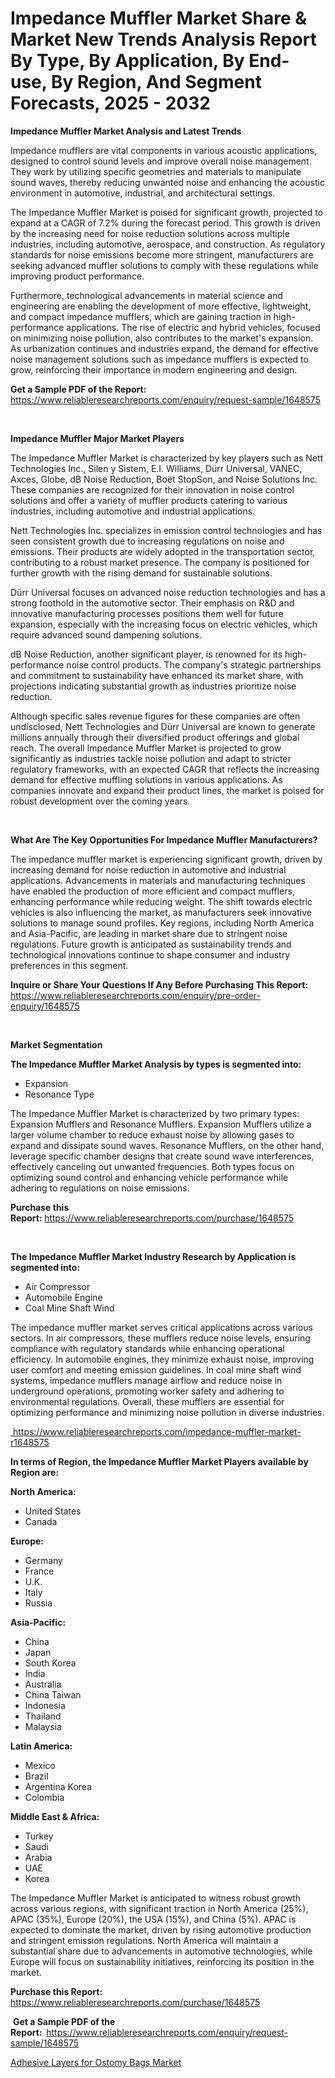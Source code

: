 <p><h1>Impedance Muffler Market Share & Market New Trends Analysis Report By Type, By Application, By End-use, By Region, And Segment Forecasts, 2025 - 2032</h1></p><p><strong>Impedance Muffler Market Analysis and Latest Trends</strong></p>
<p><p>Impedance mufflers are vital components in various acoustic applications, designed to control sound levels and improve overall noise management. They work by utilizing specific geometries and materials to manipulate sound waves, thereby reducing unwanted noise and enhancing the acoustic environment in automotive, industrial, and architectural settings.</p><p>The Impedance Muffler Market is poised for significant growth, projected to expand at a CAGR of 7.2% during the forecast period. This growth is driven by the increasing need for noise reduction solutions across multiple industries, including automotive, aerospace, and construction. As regulatory standards for noise emissions become more stringent, manufacturers are seeking advanced muffler solutions to comply with these regulations while improving product performance.</p><p>Furthermore, technological advancements in material science and engineering are enabling the development of more effective, lightweight, and compact impedance mufflers, which are gaining traction in high-performance applications. The rise of electric and hybrid vehicles, focused on minimizing noise pollution, also contributes to the market's expansion. As urbanization continues and industries expand, the demand for effective noise management solutions such as impedance mufflers is expected to grow, reinforcing their importance in modern engineering and design.</p></p>
<p><strong>Get a Sample PDF of the Report:&nbsp;</strong> <a href="https://www.reliableresearchreports.com/enquiry/request-sample/1648575?utm_campaign=2298&utm_medium=2&utm_source=Github&utm_content=ia&utm_term=25032025&utm_id=impedance-muffler">https://www.reliableresearchreports.com/enquiry/request-sample/1648575</a></p>
<p>&nbsp;</p>
<p><strong>Impedance Muffler Major Market Players</strong></p>
<p><p>The Impedance Muffler Market is characterized by key players such as Nett Technologies Inc., Silen y Sistem, E.I. Williams, Dürr Universal, VANEC, Axces, Globe, dB Noise Reduction, Boët StopSon, and Noise Solutions Inc. These companies are recognized for their innovation in noise control solutions and offer a variety of muffler products catering to various industries, including automotive and industrial applications.</p><p>Nett Technologies Inc. specializes in emission control technologies and has seen consistent growth due to increasing regulations on noise and emissions. Their products are widely adopted in the transportation sector, contributing to a robust market presence. The company is positioned for further growth with the rising demand for sustainable solutions.</p><p>Dürr Universal focuses on advanced noise reduction technologies and has a strong foothold in the automotive sector. Their emphasis on R&D and innovative manufacturing processes positions them well for future expansion, especially with the increasing focus on electric vehicles, which require advanced sound dampening solutions.</p><p>dB Noise Reduction, another significant player, is renowned for its high-performance noise control products. The company's strategic partnerships and commitment to sustainability have enhanced its market share, with projections indicating substantial growth as industries prioritize noise reduction.</p><p>Although specific sales revenue figures for these companies are often undisclosed, Nett Technologies and Dürr Universal are known to generate millions annually through their diversified product offerings and global reach. The overall Impedance Muffler Market is projected to grow significantly as industries tackle noise pollution and adapt to stricter regulatory frameworks, with an expected CAGR that reflects the increasing demand for effective muffling solutions in various applications. As companies innovate and expand their product lines, the market is poised for robust development over the coming years.</p></p>
<p>&nbsp;</p>
<p><strong>What Are The Key Opportunities For Impedance Muffler Manufacturers?</strong></p>
<p><p>The impedance muffler market is experiencing significant growth, driven by increasing demand for noise reduction in automotive and industrial applications. Advancements in materials and manufacturing techniques have enabled the production of more efficient and compact mufflers, enhancing performance while reducing weight. The shift towards electric vehicles is also influencing the market, as manufacturers seek innovative solutions to manage sound profiles. Key regions, including North America and Asia-Pacific, are leading in market share due to stringent noise regulations. Future growth is anticipated as sustainability trends and technological innovations continue to shape consumer and industry preferences in this segment.</p></p>
<p><strong>Inquire or Share Your Questions If Any Before Purchasing This Report:</strong> <a href="https://www.reliableresearchreports.com/enquiry/pre-order-enquiry/1648575?utm_campaign=2298&utm_medium=2&utm_source=Github&utm_content=ia&utm_term=25032025&utm_id=impedance-muffler">https://www.reliableresearchreports.com/enquiry/pre-order-enquiry/1648575</a></p>
<p>&nbsp;</p>
<p><strong>Market Segmentation</strong></p>
<p><strong>The Impedance Muffler Market Analysis by types is segmented into:</strong></p>
<p><ul><li>Expansion</li><li>Resonance Type</li></ul></p>
<p><p>The Impedance Muffler Market is characterized by two primary types: Expansion Mufflers and Resonance Mufflers. Expansion Mufflers utilize a larger volume chamber to reduce exhaust noise by allowing gases to expand and dissipate sound waves. Resonance Mufflers, on the other hand, leverage specific chamber designs that create sound wave interferences, effectively canceling out unwanted frequencies. Both types focus on optimizing sound control and enhancing vehicle performance while adhering to regulations on noise emissions.</p></p>
<p><strong>Purchase this Report:&nbsp;</strong><a href="https://www.reliableresearchreports.com/purchase/1648575?utm_campaign=2298&utm_medium=2&utm_source=Github&utm_content=ia&utm_term=25032025&utm_id=impedance-muffler">https://www.reliableresearchreports.com/purchase/1648575</a></p>
<p>&nbsp;</p>
<p><strong>The Impedance Muffler Market Industry Research by Application is segmented into:</strong></p>
<p><ul><li>Air Compressor</li><li>Automobile Engine</li><li>Coal Mine Shaft Wind</li></ul></p>
<p><p>The impedance muffler market serves critical applications across various sectors. In air compressors, these mufflers reduce noise levels, ensuring compliance with regulatory standards while enhancing operational efficiency. In automobile engines, they minimize exhaust noise, improving user comfort and meeting emission guidelines. In coal mine shaft wind systems, impedance mufflers manage airflow and reduce noise in underground operations, promoting worker safety and adhering to environmental regulations. Overall, these mufflers are essential for optimizing performance and minimizing noise pollution in diverse industries.</p></p>
<p><a href="https://www.reliableresearchreports.com/impedance-muffler-market-r1648575?utm_campaign=2298&utm_medium=2&utm_source=Github&utm_content=ia&utm_term=25032025&utm_id=impedance-muffler">&nbsp;https://www.reliableresearchreports.com/impedance-muffler-market-r1648575</a></p>
<p><strong>In terms of Region, the Impedance Muffler Market Players available by Region are:</strong></p>
<p>
    <p> <strong> North America: </strong>
        <ul>
            <li>United States</li>
            <li>Canada</li>
        </ul>
        </p> 
    <p> <strong> Europe: </strong>
        <ul>
            <li>Germany</li>
            <li>France</li>
            <li>U.K.</li>
            <li>Italy</li>
            <li>Russia</li>
        </ul>
        </p> 
    <p> <strong> Asia-Pacific: </strong>
        <ul>
            <li>China</li>
            <li>Japan</li>
            <li>South Korea</li>
            <li>India</li>
            <li>Australia</li>
            <li>China Taiwan</li>
            <li>Indonesia</li>
            <li>Thailand</li>
            <li>Malaysia</li>
        </ul>
        </p> 
    <p> <strong> Latin America: </strong>
        <ul>
            <li>Mexico</li>
            <li>Brazil</li>
            <li>Argentina Korea</li>
            <li>Colombia</li>
        </ul>
        </p> 
    <p> <strong> Middle East & Africa: </strong>
        <ul>
            <li>Turkey</li>
            <li>Saudi</li>
            <li>Arabia</li>
            <li>UAE</li>
            <li>Korea</li>
        </ul>
    </p>
    </p>
<p><p>The Impedance Muffler Market is anticipated to witness robust growth across various regions, with significant traction in North America (25%), APAC (35%), Europe (20%), the USA (15%), and China (5%). APAC is expected to dominate the market, driven by rising automotive production and stringent emission regulations. North America will maintain a substantial share due to advancements in automotive technologies, while Europe will focus on sustainability initiatives, reinforcing its position in the market.</p></p>
<p><strong>Purchase this Report: </strong><a href="https://www.reliableresearchreports.com/purchase/1648575?utm_campaign=2298&utm_medium=2&utm_source=Github&utm_content=ia&utm_term=25032025&utm_id=impedance-muffler">https://www.reliableresearchreports.com/purchase/1648575</a></p>
<p>&nbsp;<strong>Get a Sample PDF of the Report:&nbsp;&nbsp;</strong><a href="https://www.reliableresearchreports.com/enquiry/request-sample/1648575?utm_campaign=2298&utm_medium=2&utm_source=Github&utm_content=ia&utm_term=25032025&utm_id=impedance-muffler">https://www.reliableresearchreports.com/enquiry/request-sample/1648575</a></p>
<p><strong></strong></p>
<p><p><a href="https://github.com/maclarensidney/Market-Research-Report-List-1/blob/main/adhesive-layers-for-ostomy-bags-market.md?utm_campaign=2298&utm_medium=2&utm_source=Github&utm_content=ia&utm_term=25032025&utm_id=impedance-muffler">Adhesive Layers for Ostomy Bags Market</a></p></p>
